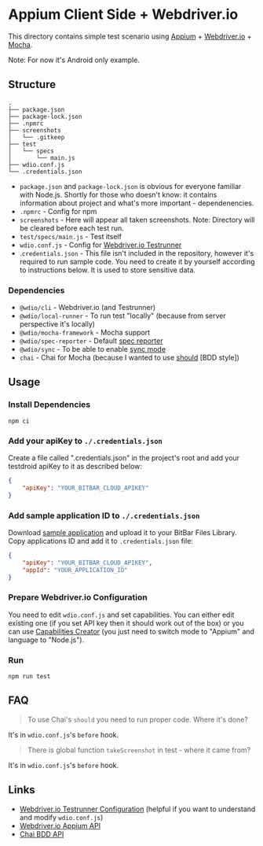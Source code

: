 # Appium Client Side + Webdriver.io

This directory contains simple test scenario using
[Appium](http://appium.io/) + [Webdriver.io](https://webdriver.io/) + [Mocha](https://mochajs.org/).

Note: For now it's Android only example.

## Structure

```
.
├── package.json
├── package-lock.json
├── .npmrc
├── screenshots
│   └── .gitkeep
├── test
│   └── specs
│       └── main.js
├── wdio.conf.js
└── .credentials.json
```

* `package.json` and `package-lock.json` is obvious for everyone familiar with Node.js. Shortly for those who doesn't know:
it contains information about project and what's more important - dependenencies.
* `.npmrc` - Config for npm
* `screenshots` - Here will appear all taken screenshots. Note: Directory will be cleared before each test run.
* `test/specs/main.js` - Test itself
* `wdio.conf.js` - Config for [Webdriver.io Testrunner](https://webdriver.io/docs/gettingstarted.html)
* .`credentials.json` - This file isn't included in the repository, however it's required to run sample code. You need to create it by yourself according to instructions below. It is used to store sensitive data.

### Dependencies

* `@wdio/cli` - Webdriver.io (and Testrunner)
* `@wdio/local-runner` - To run test "locally" (because from server perspective it's locally)
* `@wdio/mocha-framework` - Mocha support
* `@wdio/spec-reporter` - Default [spec reporter](https://webdriver.io/docs/spec-reporter.html)
* `@wdio/sync` - To be able to enable [sync mode](https://webdriver.io/docs/sync-vs-async.html)
* `chai` - Chai for Mocha (because I wanted to use [should](https://www.chaijs.com/guide/styles/#should) [BDD style])

## Usage

### Install Dependencies

```
npm ci
```
### Add your apiKey to `./.credentials.json`

Create a file called ".credentials.json" in the project's root and add your testdroid apiKey to it as described below:

```json
{
    "apiKey": "YOUR_BITBAR_CLOUD_APIKEY"
}
```

### Add sample application ID to `./.credentials.json`
Download [sample application](https://github.com/bitbar/test-samples/blob/master/apps/android/bitbar-sample-app.apk) and upload it to your BitBar Files Library. Copy applications ID and add it to  `.credentials.json` file:

```json
{
    "apiKey": "YOUR_BITBAR_CLOUD_APIKEY",
    "appId": "YOUR_APPLICATION_ID"
}
```

### Prepare Webdriver.io Configuration

You need to edit `wdio.conf.js` and set capabilities. You can either edit existing one (if you set API key then it should
work out of the box) or you can use [Capabilities Creator](https://cloud.bitbar.com/#public/capabilities-creator) (you just need
to switch mode to "Appium" and language to "Node.js").

### Run

```
npm run test
```

## FAQ

> To use Chai's `should` you need to run proper code. Where it's done?

It's in `wdio.conf.js`'s `before` hook.

> There is global function `takeScreenshot` in test - where it came from?

It's in `wdio.conf.js`'s `before` hook.

## Links

* [Webdriver.io Testrunner Configuration](https://webdriver.io/docs/configurationfile.html) (helpful if you want to understand and modify `wdio.conf.js`)
* [Webdriver.io Appium API](https://webdriver.io/docs/api/appium.html)
* [Chai BDD API](https://www.chaijs.com/api/bdd/)
